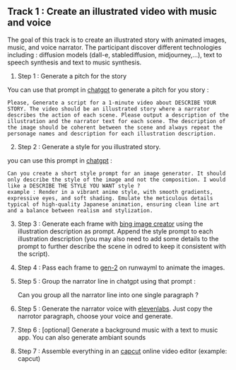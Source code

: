 ## Track 1 : Create an illustrated video with music and voice

The goal of this track is to create an illustrated story with animated images, music, and voice narrator. The participant discover different technologies including : diffusion models (dall-e, stablediffusion, midjourney,...), text to speech synthesis and text to music synthesis.

1. Step 1 : Generate a pitch for the story 

You can use that prompt in [chatgpt](https://chat.openai.com) to generate a pitch for you story : 

    Please, Generate a script for a 1-minute video about DESCRIBE YOUR STORY. The video should be an illustrated story where a narrator describes the action of each scene. Please output a description of the illustration and the narrator text for each scene. The description of the image should be coherent between the scene and always repeat the personage names and description for each illustration description.


2. Step 2 : Generate a style for you illustrated story.

you can use this prompt in [chatgpt](https://chat.openai.com) :

    Can you create a short style prompt for an image generator. It should only describe the style of the image and not the composition. I would like a DESCRIBE THE STYLE YOU WANT style ?
    example : Render in a vibrant anime style, with smooth gradients, expressive eyes, and soft shading. Emulate the meticulous details typical of high-quality Japanese animation, ensuring clean line art and a balance between realism and stylization.


3. Step 3 : Generate each frame with [bing image creator](https://www.bing.com/create) using the illustration description as prompt. Append the style prompt to each illustration description (you may also need to add some details to the prompt to further describe the scene in odred to keep it consistent with the script).

4. Step 4 : Pass each frame to [gen-2](https://research.runwayml.com/gen2) on runwayml to animate the images.

5. Step 5 : Group the narrator line in chatgpt using that prompt : 

    Can you group all the narrator line into one single paragraph ?

5. Step 5 : Generate the narrator voice with [elevenlabs](https://elevenlabs.io/). Just copy the narrotor paragraph, choose your voice and generate.

6. Step 6 : [optional] Generate a background music with a text to music app. You can also generate ambiant sounds

7. Step 7 : Assemble everything in an [capcut](https://www.capcut.com´) online video editor (example: capcut)